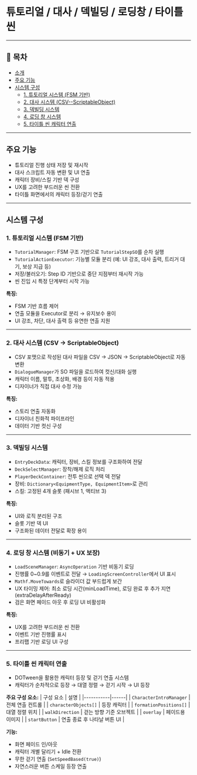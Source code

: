 # 튜토리얼 / 대사 / 덱빌딩 / 로딩창 / 타이틀씬

---

## 📌 목차

- [소개](#소개)
- [주요 기능](#주요-기능)
- [시스템 구성](#시스템-구성)
  - [1. 튜토리얼 시스템 (FSM 기반)](#1-튜토리얼-시스템-fsm-기반)
  - [2. 대사 시스템 (CSV--ScriptableObject)](#2-대사-시스템-csv--scriptableobject)
  - [3. 덱빌딩 시스템](#3-덱빌딩-시스템)
  - [4. 로딩 창 시스템](#4-로딩창창-시스템)
  - [5. 타이틀 씬 캐릭터 연출](#5-타이틀-씬-캐릭터-연출)

---

## 주요 기능

- 튜토리얼 진행 상태 저장 및 재시작
- 대사 스크립트 자동 변환 및 UI 연출
- 캐릭터 장비/스킬 기반 덱 구성
- UX를 고려한 부드러운 씬 전환
- 타이틀 화면에서의 캐릭터 등장/걷기 연출

---

## 시스템 구성

### 1. 튜토리얼 시스템 (FSM 기반)

- `TutorialManager`: FSM 구조 기반으로 `TutorialStepSO`를 순차 실행
- `TutorialActionExecutor`: 기능별 모듈 분리 (예: UI 강조, 대사 출력, 트리거 대기, 보상 지급 등)
- 저장/불러오기: Step ID 기반으로 중단 지점부터 재시작 가능
- 씬 진입 시 특정 단계부터 시작 가능

**특징:**
- FSM 기반 흐름 제어
- 연출 모듈을 Executor로 분리 → 유지보수 용이
- UI 강조, 차단, 대사 출력 등 유연한 연출 지원

---

### 2. 대사 시스템 (CSV → ScriptableObject)

- CSV 포맷으로 작성된 대사 파일을 CSV → JSON → ScriptableObject로 자동 변환
- `DialogueManager`가 SO 파일을 로드하여 컷신/대화 실행
- 캐릭터 이름, 말투, 초상화, 배경 등이 자동 적용
- 디자이너가 직접 대사 수정 가능

**특징:**
- 스토리 연출 자동화
- 디자이너 친화적 파이프라인
- 데이터 기반 컷신 구성

---

### 3. 덱빌딩 시스템

- `EntryDeckData`: 캐릭터, 장비, 스킬 정보를 구조화하여 전달
- `DeckSelectManager`: 장착/해제 로직 처리
- `PlayerDeckContainer`: 전투 씬으로 선택 덱 전달
- 장비: `Dictionary<EquipmentType, EquipmentItem>`로 관리
- 스킬: 고정된 4개 슬롯 (패시브 1, 액티브 3)

**특징:**
- UI와 로직 분리된 구조
- 슬롯 기반 덱 UI
- 구조화된 데이터 전달로 확장 용이

---

### 4. 로딩 창 시스템 (비동기 + UX 보장)

- `LoadSceneManager`: `AsyncOperation` 기반 비동기 로딩
- 진행률 0~0.9를 이벤트로 전달 → `LoadingScreenController`에서 UI 표시
- `Mathf.MoveTowards`로 슬라이더 값 부드럽게 보간
- UX 타이밍 제어: 최소 로딩 시간(minLoadTime), 로딩 완료 후 추가 지연(extraDelayAfterReady)
- 검은 화면 페이드 아웃 후 로딩 UI 비활성화

**특징:**
- UX를 고려한 부드러운 씬 전환
- 이벤트 기반 진행률 표시
- 프리팹 기반 로딩 UI 구성

---

### 5. 타이틀 씬 캐릭터 연출

- DOTween을 활용한 캐릭터 등장 및 걷기 연출 시스템
- 캐릭터가 순차적으로 등장 → 대열 정렬 → 걷기 시작 → UI 등장

**주요 구성 요소:**
| 구성 요소 | 설명 |
|-----------|------|
| `CharacterIntroManager` | 전체 연출 컨트롤 |
| `characterObjects[]` | 등장 캐릭터 |
| `formationPositions[]` | 대열 정렬 위치 |
| `walkDirection` | 걷는 방향 기준 오브젝트 |
| `overlay` | 페이드용 이미지 |
| `startButton` | 연출 종료 후 나타날 버튼 UI |

**기능:**
- 화면 페이드 인/아웃
- 캐릭터 개별 달리기 + Idle 전환
- 무한 걷기 연출 (`SetSpeedBased(true)`)
- 자연스러운 버튼 스케일 등장 연출




